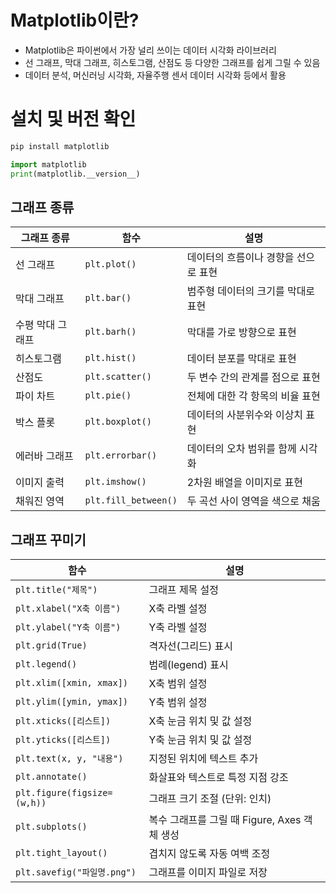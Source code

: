 # Matplotlib이란?
- Matplotlib은 파이썬에서 가장 널리 쓰이는 데이터 시각화 라이브러리
- 선 그래프, 막대 그래프, 히스토그램, 산점도 등 다양한 그래프를 쉽게 그릴 수 있음
- 데이터 분석, 머신러닝 시각화, 자율주행 센서 데이터 시각화 등에서 활용

# 설치 및 버전 확인
```python
pip install matplotlib

import matplotlib
print(matplotlib.__version__)
```
## 그래프 종류
| 그래프 종류   | 함수             | 설명                                 |
|--------------|----------------------|--------------------------------------|
| 선 그래프     | `plt.plot()`         | 데이터의 흐름이나 경향을 선으로 표현 |
| 막대 그래프   | `plt.bar()`          | 범주형 데이터의 크기를 막대로 표현   |
| 수평 막대 그래프 | `plt.barh()`        | 막대를 가로 방향으로 표현             |
| 히스토그램   | `plt.hist()`         | 데이터 분포를 막대로 표현             |
| 산점도       | `plt.scatter()`      | 두 변수 간의 관계를 점으로 표현       |
| 파이 차트     | `plt.pie()`          | 전체에 대한 각 항목의 비율 표현       |
| 박스 플롯     | `plt.boxplot()`      | 데이터의 사분위수와 이상치 표현       |
| 에러바 그래프 | `plt.errorbar()`     | 데이터의 오차 범위를 함께 시각화      |
| 이미지 출력   | `plt.imshow()`       | 2차원 배열을 이미지로 표현            |
| 채워진 영역   | `plt.fill_between()` | 두 곡선 사이 영역을 색으로 채움       |

## 그래프 꾸미기
| 함수                        | 설명                                      |
|-----------------------------|-------------------------------------------|
| `plt.title("제목")`         | 그래프 제목 설정                          |
| `plt.xlabel("X축 이름")`    | X축 라벨 설정                             |
| `plt.ylabel("Y축 이름")`    | Y축 라벨 설정                             |
| `plt.grid(True)`            | 격자선(그리드) 표시                        |
| `plt.legend()`              | 범례(legend) 표시                         |
| `plt.xlim([xmin, xmax])`    | X축 범위 설정                             |
| `plt.ylim([ymin, ymax])`    | Y축 범위 설정                             |
| `plt.xticks([리스트])`      | X축 눈금 위치 및 값 설정                  |
| `plt.yticks([리스트])`      | Y축 눈금 위치 및 값 설정                  |
| `plt.text(x, y, "내용")`    | 지정된 위치에 텍스트 추가                 |
| `plt.annotate()`            | 화살표와 텍스트로 특정 지점 강조          |
| `plt.figure(figsize=(w,h))` | 그래프 크기 조절 (단위: 인치)             |
| `plt.subplots()`            | 복수 그래프를 그릴 때 Figure, Axes 객체 생성 |
| `plt.tight_layout()`        | 겹치지 않도록 자동 여백 조정              |
| `plt.savefig("파일명.png")` | 그래프를 이미지 파일로 저장               |
